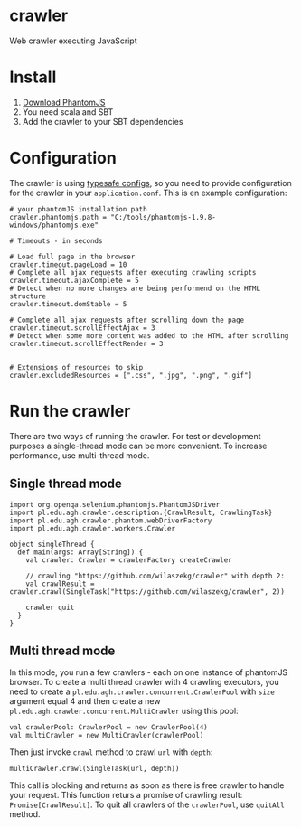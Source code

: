 crawler
=======

Web crawler executing JavaScript

# Install
1. [Download PhantomJS](http://phantomjs.org/download.html)
2. You need scala and SBT
3. Add the crawler to your SBT dependencies

# Configuration
The crawler is using [typesafe configs](https://github.com/typesafehub/config), so you need to provide configuration for the crawler in your `application.conf`. This is en example configuration:
```
# your phantomJS installation path
crawler.phantomjs.path = "C:/tools/phantomjs-1.9.8-windows/phantomjs.exe"

# Timeouts - in seconds

# Load full page in the browser
crawler.timeout.pageLoad = 10
# Complete all ajax requests after executing crawling scripts
crawler.timeout.ajaxComplete = 5
# Detect when no more changes are being performend on the HTML structure
crawler.timeout.domStable = 5

# Complete all ajax requests after scrolling down the page
crawler.timeout.scrollEffectAjax = 3
# Detect when some more content was added to the HTML after scrolling
crawler.timeout.scrollEffectRender = 3


# Extensions of resources to skip
crawler.excludedResources = [".css", ".jpg", ".png", ".gif"]
```

# Run the crawler
There are two ways of running the crawler. For test or development purposes a single-thread mode can be more convenient. To increase performance, use multi-thread mode.

## Single thread mode
```
import org.openqa.selenium.phantomjs.PhantomJSDriver
import pl.edu.agh.crawler.description.{CrawlResult, CrawlingTask}
import pl.edu.agh.crawler.phantom.webDriverFactory
import pl.edu.agh.crawler.workers.Crawler

object singleThread {
  def main(args: Array[String]) {
    val crawler: Crawler = crawlerFactory createCrawler

    // crawling "https://github.com/wilaszekg/crawler" with depth 2:
    val crawlResult = crawler.crawl(SingleTask("https://github.com/wilaszekg/crawler", 2))

    crawler quit
  }
}

```

## Multi thread mode
In this mode, you run a few crawlers - each on one instance of phantomJS browser. To create a multi thread crawler with 4 crawling executors, you need to create a `pl.edu.agh.crawler.concurrent.CrawlerPool` with `size` argument equal 4 and then create a new `pl.edu.agh.crawler.concurrent.MultiCrawler` using this pool:
```
val crawlerPool: CrawlerPool = new CrawlerPool(4)
val multiCrawler = new MultiCrawler(crawlerPool)
```

Then just invoke `crawl` method to crawl `url` with `depth`:
```
multiCrawler.crawl(SingleTask(url, depth))
```

This call is blocking and returns as soon as there is free crawler to handle your request. This function returs a promise of crawling result: `Promise[CrawlResult]`.
To quit all crawlers of the `crawlerPool`, use `quitAll` method.
